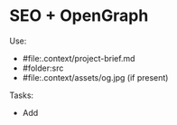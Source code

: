 # SEO + OpenGraph

Use:
- #file:.context/project-brief.md
- #folder:src
- #file:.context/assets/og.jpg (if present)

Tasks:
- Add <title> and <meta name="description"> per page.
- Set OG tags: og:title, og:description, og:image, og:type, og:url.
- Ensure headings reflect target terms from the brief (lightly, no stuffing).

Deliver:
- Diffs for head sections only.
